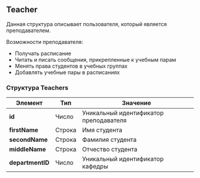 ## Teacher
Данная структура описывает пользователя, который является преподавателем.

Возможности преподавателя:
- Получать расписание
- Читать и писать сообщения, прикрепленные к учебным парам
- Менять права студентов в учебных группах
- Добавлять учебные пары в расписаниях

### Структура Teachers

Элемент  |  Тип  | Значение
--|---|--
**id**  | Число  |  Уникальный идентификатор преподавателя
**firstName**  |  Строка |  Имя студента
**secondName**  |  Строка |  Фамилия студента
**middleName**  | Строка  |  Отчество студента
**departmentID**  | Число  |  Уникальный идентификатор кафедры
